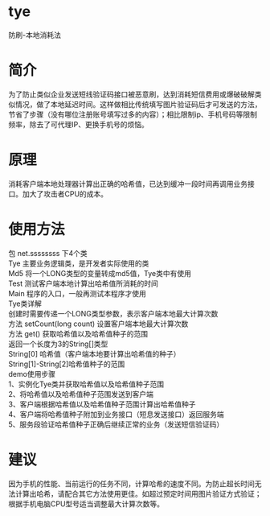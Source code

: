 # tye
防刷-本地消耗法
# 简介
为了防止类似企业发送短线验证码接口被恶意刷，达到消耗短信费用或爆破破解类似情况，做了本地延迟时间。这样做相比传统填写图片验证码后才可发送的方法，节省了步骤（没有哪位注册账号填写过多的内容）；相比限制ip、手机号码等限制频率，除去了可代理IP、更换手机号的烦恼。
# 原理
消耗客户端本地处理器计算出正确的哈希值，已达到缓冲一段时间再调用业务接口。加大了攻击者CPU的成本。
# 使用方法
包 net.ssssssss 下4个类  
Tye 主要业务逻辑类，是开发者实际使用的类  
Md5 将一个LONG类型的变量转成md5值，Tye类中有使用  
Test 测试客户端本地计算出哈希值所消耗的时间  
Main 程序的入口，一般再测试本程序才使用  
Tye类详解  
    创建时需要传递一个LONG类型参数，表示客户端本地最大计算次数  
    方法 setCount(long count) 设置客户端本地最大计算次数  
    方法 get() 获取哈希值以及哈希值种子的范围  
        返回一个长度为3的String[]类型   
            String[0] 哈希值（客户端本地要计算出哈希值的种子）  
            String[1]-String[2]哈希值种子的范围  
demo使用步骤  
    1、实例化Tye类并获取哈希值以及哈希值种子范围  
    2、将哈希值以及哈希值种子范围发送到客户端  
    3、客户端根据哈希值以及哈希值种子范围计算出哈希值种子  
    4、客户端将哈希值种子附加到业务接口（短息发送接口）返回服务端  
    5、服务段验证哈希值种子正确后继续正常的业务（发送短信验证码）  
# 建议
因为手机的性能、当前运行的任务不同，计算哈希的速度不同。为防止超长时间无法计算出哈希，请配合其它方法使用更佳。如超过预定时间用图片验证方式验证；根据手机电脑CPU型号适当调整最大计算次数等。

